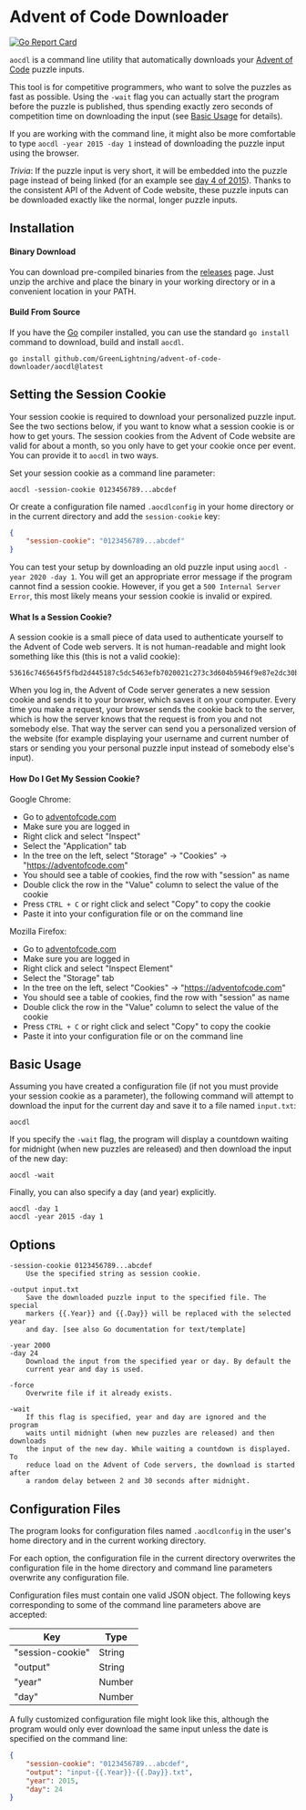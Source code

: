 # Advent of Code Downloader

[![Go Report Card](https://goreportcard.com/badge/github.com/GreenLightning/advent-of-code-downloader)](https://goreportcard.com/report/github.com/GreenLightning/advent-of-code-downloader)

`aocdl` is a command line utility that automatically downloads your [Advent of
Code](https://adventofcode.com/) puzzle inputs.

This tool is for competitive programmers, who want to solve the puzzles as
fast as possible. Using the `-wait` flag you can actually start the program
before the puzzle is published, thus spending exactly zero seconds of
competition time on downloading the input (see [Basic Usage](#basic-usage) for
details).

If you are working with the command line, it might also be more comfortable to
type `aocdl -year 2015 -day 1` instead of downloading the puzzle input using
the browser.

*Trivia*: If the puzzle input is very short, it will be embedded into the
puzzle page instead of being linked (for an example see [day 4 of
2015](https://adventofcode.com/2015/day/4)). Thanks to the consistent API of
the Advent of Code website, these puzzle inputs can be downloaded exactly like
the normal, longer puzzle inputs.

## Installation

#### Binary Download

You can download pre-compiled binaries from the
[releases](https://github.com/GreenLightning/advent-of-code-downloader/releases/latest/)
page. Just unzip the archive and place the binary in your working directory or
in a convenient location in your PATH.

#### Build From Source

If you have the [Go](https://golang.org/) compiler installed, you can use the
standard `go install` command to download, build and install `aocdl`.

```
go install github.com/GreenLightning/advent-of-code-downloader/aocdl@latest
```

## Setting the Session Cookie

Your session cookie is required to download your personalized puzzle input.
See the two sections below, if you want to know what a session cookie is or
how to get yours. The session cookies from the Advent of Code website are
valid for about a month, so you only have to get your cookie once per event.
You can provide it to `aocdl` in two ways.

Set your session cookie as a command line parameter:

```
aocdl -session-cookie 0123456789...abcdef
```

Or create a configuration file named `.aocdlconfig` in your home directory or in
the current directory and add the `session-cookie` key:

```json
{
	"session-cookie": "0123456789...abcdef"
}
```

You can test your setup by downloading an old puzzle input using `aocdl -year
2020 -day 1`. You will get an appropriate error message if the program cannot
find a session cookie. However, if you get a `500 Internal Server Error`, this
most likely means your session cookie is invalid or expired.

#### What Is a Session Cookie?

A session cookie is a small piece of data used to authenticate yourself to the
Advent of Code web servers. It is not human-readable and might look something
like this (this is not a valid cookie):

```
53616c7465645f5fbd2d445187c5dc5463efb7020021c273c3d604b5946f9e87e2dc30b649f9b2235e8cd57632e415cb
```

When you log in, the Advent of Code server generates a new session cookie and
sends it to your browser, which saves it on your computer. Every time you make
a request, your browser sends the cookie back to the server, which is how the
server knows that the request is from you and not somebody else. That way the
server can send you a personalized version of the website (for example
displaying your username and current number of stars or sending you your
personal puzzle input instead of somebody else's input).

#### How Do I Get My Session Cookie?

Google Chrome:

- Go to [adventofcode.com](https://adventofcode.com/)
- Make sure you are logged in
- Right click and select "Inspect"
- Select the "Application" tab
- In the tree on the left, select "Storage" → "Cookies" → "https://adventofcode.com"
- You should see a table of cookies, find the row with "session" as name
- Double click the row in the "Value" column to select the value of the cookie
- Press `CTRL + C` or right click and select "Copy" to copy the cookie
- Paste it into your configuration file or on the command line

Mozilla Firefox:

- Go to [adventofcode.com](https://adventofcode.com/)
- Make sure you are logged in
- Right click and select "Inspect Element"
- Select the "Storage" tab
- In the tree on the left, select "Cookies" → "https://adventofcode.com"
- You should see a table of cookies, find the row with "session" as name
- Double click the row in the "Value" column to select the value of the cookie
- Press `CTRL + C` or right click and select "Copy" to copy the cookie
- Paste it into your configuration file or on the command line

## Basic Usage

Assuming you have created a configuration file (if not you must provide your
session cookie as a parameter), the following command will attempt to download
the input for the current day and save it to a file named `input.txt`:

```
aocdl
```

If you specify the `-wait` flag, the program will display a countdown waiting
for midnight (when new puzzles are released) and then download the input of
the new day:

```
aocdl -wait
```

Finally, you can also specify a day (and year) explicitly.

```
aocdl -day 1
aocdl -year 2015 -day 1
```

## Options

	-session-cookie 0123456789...abcdef
		Use the specified string as session cookie.

	-output input.txt
		Save the downloaded puzzle input to the specified file. The special
		markers {{.Year}} and {{.Day}} will be replaced with the selected year
		and day. [see also Go documentation for text/template]

	-year 2000
	-day 24
		Download the input from the specified year or day. By default the
		current year and day is used.

	-force
		Overwrite file if it already exists.

	-wait
		If this flag is specified, year and day are ignored and the program
		waits until midnight (when new puzzles are released) and then downloads
		the input of the new day. While waiting a countdown is displayed. To
		reduce load on the Advent of Code servers, the download is started after
		a random delay between 2 and 30 seconds after midnight.

## Configuration Files

The program looks for configuration files named `.aocdlconfig` in the user's
home directory and in the current working directory.

For each option, the configuration file in the current directory overwrites the
configuration file in the home directory and command line parameters overwrite
any configuration file.

Configuration files must contain one valid JSON object. The following keys
corresponding to some of the command line parameters above are accepted:

| Key              | Type   |
| ---------------- | ------ |
| "session-cookie" | String |
| "output"         | String |
| "year"           | Number |
| "day"            | Number |

A fully customized configuration file might look like this, although the program
would only ever download the same input unless the date is specified on the
command line:

```json
{
	"session-cookie": "0123456789...abcdef",
	"output": "input-{{.Year}}-{{.Day}}.txt",
	"year": 2015,
	"day": 24
}
```
